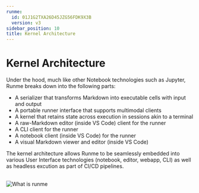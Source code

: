```yaml
---
runme:
  id: 01J1G2TXA26D45JZG56FDK9X3B
  version: v3
sidebar_position: 10
title: Kernel Architecture
---
```


# Kernel Architecture

Under the hood, much like other Notebook technologies such as Jupyter, Runme breaks down into the following parts:

- A serializer that transforms Markdown into executable cells with input and output
- A portable runner interface that supports multimodal clients
- A kernel that retains state across execution in sessions akin to a terminal
- A raw-Markdown editor (inside VS Code) client for the runner
- A CLI client for the runner
- A notebook client (inside VS Code) for the runner
- A visual Markdown viewer and editor (inside VS Code)

The kernel architecture allows Runme to be seamlessly embedded into various User Interface technologies (notebook, editor, webapp, CLI) as well as headless excution as part of CI/CD pipelines.

<br />
<img src="/img/venn.png" style={{width: "60%", display: "inline"}} alt="What is runme"/>
